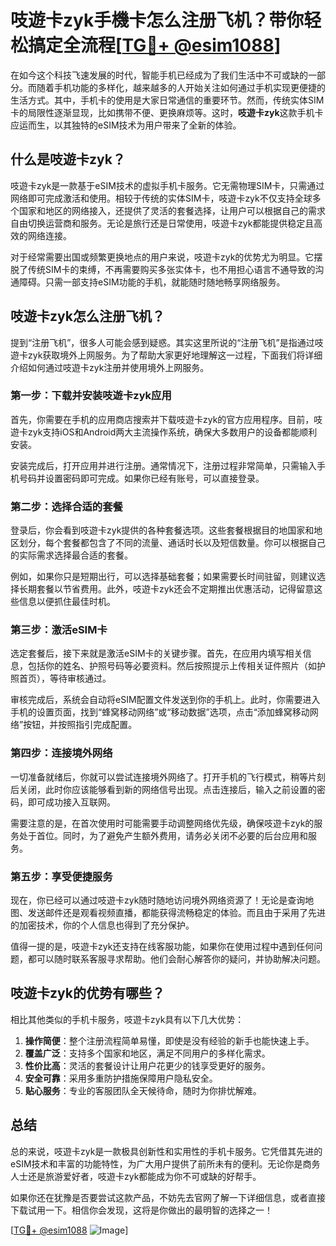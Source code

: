 # 吱遊卡zyk手機卡怎么注册飞机？带你轻松搞定全流程[[TG💪+ @esim1088](https://t.me/s/esim1088)]

在如今这个科技飞速发展的时代，智能手机已经成为了我们生活中不可或缺的一部分。而随着手机功能的多样化，越来越多的人开始关注如何通过手机实现更便捷的生活方式。其中，手机卡的使用是大家日常通信的重要环节。然而，传统实体SIM卡的局限性逐渐显现，比如携带不便、更换麻烦等。这时，**吱遊卡zyk**这款手机卡应运而生，以其独特的eSIM技术为用户带来了全新的体验。

## 什么是吱遊卡zyk？

吱遊卡zyk是一款基于eSIM技术的虚拟手机卡服务。它无需物理SIM卡，只需通过网络即可完成激活和使用。相较于传统的实体SIM卡，吱遊卡zyk不仅支持全球多个国家和地区的网络接入，还提供了灵活的套餐选择，让用户可以根据自己的需求自由切换运营商和服务。无论是旅行还是日常使用，吱遊卡zyk都能提供稳定且高效的网络连接。

对于经常需要出国或频繁更换地点的用户来说，吱遊卡zyk的优势尤为明显。它摆脱了传统SIM卡的束缚，不再需要购买多张实体卡，也不用担心语言不通导致的沟通障碍。只需一部支持eSIM功能的手机，就能随时随地畅享网络服务。

## 吱遊卡zyk怎么注册飞机？

提到“注册飞机”，很多人可能会感到疑惑。其实这里所说的“注册飞机”是指通过吱遊卡zyk获取境外上网服务。为了帮助大家更好地理解这一过程，下面我们将详细介绍如何通过吱遊卡zyk注册并使用境外上网服务。

### 第一步：下载并安装吱遊卡zyk应用

首先，你需要在手机的应用商店搜索并下载吱遊卡zyk的官方应用程序。目前，吱遊卡zyk支持iOS和Android两大主流操作系统，确保大多数用户的设备都能顺利安装。

安装完成后，打开应用并进行注册。通常情况下，注册过程非常简单，只需输入手机号码并设置密码即可完成。如果你已经有账号，可以直接登录。

### 第二步：选择合适的套餐

登录后，你会看到吱遊卡zyk提供的各种套餐选项。这些套餐根据目的地国家和地区划分，每个套餐都包含了不同的流量、通话时长以及短信数量。你可以根据自己的实际需求选择最合适的套餐。

例如，如果你只是短期出行，可以选择基础套餐；如果需要长时间驻留，则建议选择长期套餐以节省费用。此外，吱遊卡zyk还会不定期推出优惠活动，记得留意这些信息以便抓住最佳时机。

### 第三步：激活eSIM卡

选定套餐后，接下来就是激活eSIM卡的关键步骤。首先，在应用内填写相关信息，包括你的姓名、护照号码等必要资料。然后按照提示上传相关证件照片（如护照首页），等待审核通过。

审核完成后，系统会自动将eSIM配置文件发送到你的手机上。此时，你需要进入手机的设置页面，找到“蜂窝移动网络”或“移动数据”选项，点击“添加蜂窝移动网络”按钮，并按照指引完成配置。

### 第四步：连接境外网络

一切准备就绪后，你就可以尝试连接境外网络了。打开手机的飞行模式，稍等片刻后关闭，此时你应该能够看到新的网络信号出现。点击连接后，输入之前设置的密码，即可成功接入互联网。

需要注意的是，在首次使用时可能需要手动调整网络优先级，确保吱遊卡zyk的服务处于首位。同时，为了避免产生额外费用，请务必关闭不必要的后台应用和服务。

### 第五步：享受便捷服务

现在，你已经可以通过吱遊卡zyk随时随地访问境外网络资源了！无论是查询地图、发送邮件还是观看视频直播，都能获得流畅稳定的体验。而且由于采用了先进的加密技术，你的个人信息也得到了充分保护。

值得一提的是，吱遊卡zyk还支持在线客服功能，如果你在使用过程中遇到任何问题，都可以随时联系客服寻求帮助。他们会耐心解答你的疑问，并协助解决问题。

## 吱遊卡zyk的优势有哪些？

相比其他类似的手机卡服务，吱遊卡zyk具有以下几大优势：

1. **操作简便**：整个注册流程简单易懂，即使是没有经验的新手也能快速上手。
2. **覆盖广泛**：支持多个国家和地区，满足不同用户的多样化需求。
3. **性价比高**：灵活的套餐设计让用户花更少的钱享受更好的服务。
4. **安全可靠**：采用多重防护措施保障用户隐私安全。
5. **贴心服务**：专业的客服团队全天候待命，随时为你排忧解难。

## 总结

总的来说，吱遊卡zyk是一款极具创新性和实用性的手机卡服务。它凭借其先进的eSIM技术和丰富的功能特性，为广大用户提供了前所未有的便利。无论你是商务人士还是旅游爱好者，吱遊卡zyk都能成为你不可或缺的好帮手。

如果你还在犹豫是否要尝试这款产品，不妨先去官网了解一下详细信息，或者直接下载试用一下。相信你会发现，这将是你做出的最明智的选择之一！

[[TG💪+ @esim1088](https://t.me/s/esim1088) ![Image](https://i.postimg.cc/4NQfJmqS/Snipaste-2025-05-13-00-14-12.png)]